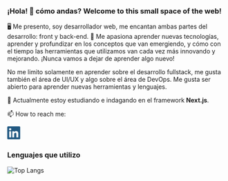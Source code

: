 ### ¡Hola! 👋 cómo andas? Welcome to this small space of the web!

🖥️ Me presento, soy desarrollador web, me encantan ambas partes del desarrollo: front y back-end. 📘 Me apasiona aprender nuevas tecnologías, aprender y profundizar en los conceptos que van emergiendo, y cómo con el tiempo las herramientas que utilizamos van cada vez más innovando y mejorando. ¡Nunca vamos a dejar de aprender algo nuevo!

No me limito solamente en aprender sobre el desarrollo fullstack, me gusta también el área de UI/UX y algo sobre el área de DevOps. Me gusta ser abierto para aprender nuevas herramientas y lenguajes.

🌱 Actualmente estoy estudiando e indagando en el framework **Next.js**.

📫 How to reach me: 
<p>
  <a href="https://www.linkedin.com/in/elias-pereyra-gomez/"><img height="30" src="https://github.com/EliasPereyra/EliasPereyra/blob/main/linkedin-logo.png?raw=true" /></a>
</p>

### Lenguajes que utilizo 

![Top Langs](https://github-readme-stats.vercel.app/api/top-langs/?username=eliaspereyra&layout=compact&hide_border=true&theme=react&bg_color=191E27)

<!--
**EliasPereyra/EliasPereyra** is a ✨ _special_ ✨ repository because its `README.md` (this file) appears on your GitHub profile.

Here are some ideas to get you started:

- 🔭 I’m currently working on ...
- 
- 👯 I’m looking to collaborate on ...
- 🤔 I’m looking for help with ...
- 💬 Ask me about ...

- 😄 Pronouns: ...
- ⚡ Fun fact: ...
-->
